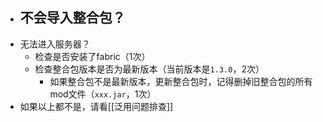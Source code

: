 - 不会导入整合包？
  - 
- 无法进入服务器？
  - 检查是否安装了fabric（1次）
  - 检查整合包版本是否为最新版本（当前版本是`1.3.0`，2次）
    - 如果整合包不是最新版本，更新整合包时，记得删掉旧整合包的所有mod文件（`xxx.jar`，1次）
- 如果以上都不是，请看[[泛用问题排查]]